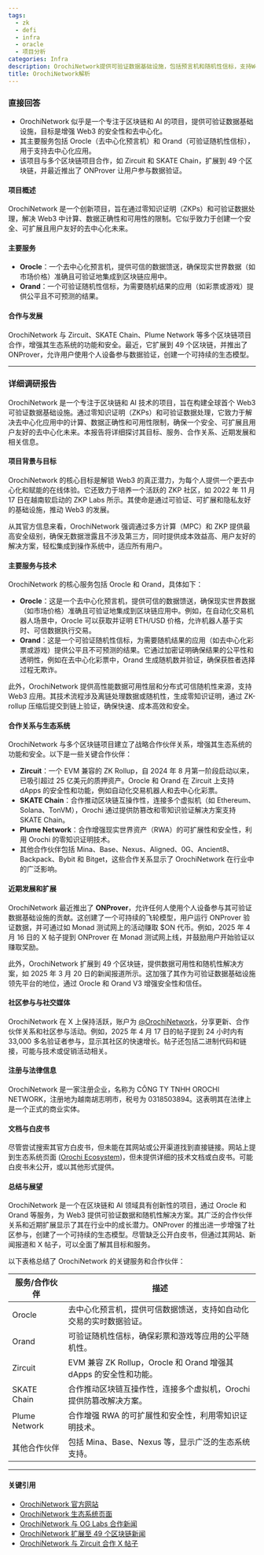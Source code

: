 ```yaml
---
tags:
  - zk
  - defi
  - infra
  - oracle
  - 项目分析
categories: Infra
description: OrochiNetwork提供可验证数据基础设施，包括预言机和随机性信标，支持Web3安全与去中心化。
title: OrochiNetwork解析
---
```

### 直接回答

- OrochiNetwork 似乎是一个专注于区块链和 AI 的项目，提供可验证数据基础设施，目标是增强 Web3 的安全性和去中心化。
- 其主要服务包括 Orocle（去中心化预言机）和 Orand（可验证随机性信标），用于支持去中心化应用。
- 该项目与多个区块链项目合作，如 Zircuit 和 SKATE Chain，扩展到 49 个区块链，并最近推出了 ONProver 让用户参与数据验证。

#### 项目概述
OrochiNetwork 是一个创新项目，旨在通过零知识证明（ZKPs）和可验证数据处理，解决 Web3 中计算、数据正确性和可用性的限制。它似乎致力于创建一个安全、可扩展且用户友好的去中心化未来。

#### 主要服务
- **Orocle**：一个去中心化预言机，提供可信的数据馈送，确保现实世界数据（如市场价格）准确且可验证地集成到区块链应用中。
- **Orand**：一个可验证随机性信标，为需要随机结果的应用（如彩票或游戏）提供公平且不可预测的结果。

#### 合作与发展
OrochiNetwork 与 Zircuit、SKATE Chain、Plume Network 等多个区块链项目合作，增强其生态系统的功能和安全。最近，它扩展到 49 个区块链，并推出了 ONProver，允许用户使用个人设备参与数据验证，创建一个可持续的生态模型。

---

### 详细调研报告

OrochiNetwork 是一个专注于区块链和 AI 技术的项目，旨在构建全球首个 Web3 可验证数据基础设施。通过零知识证明（ZKPs）和可验证数据处理，它致力于解决去中心化应用中的计算、数据正确性和可用性限制，确保一个安全、可扩展且用户友好的去中心化未来。本报告将详细探讨其目标、服务、合作关系、近期发展和相关信息。

#### 项目背景与目标
OrochiNetwork 的核心目标是解锁 Web3 的真正潜力，为每个人提供一个更去中心化和赋能的在线体验。它还致力于培养一个活跃的 ZKP 社区，如 2022 年 11 月 17 日在越南软启动的 ZKP Labs 所示。其使命是通过可验证、可扩展和隐私友好的基础设施，推动 Web3 的发展。

从其官方信息来看，OrochiNetwork 强调通过多方计算（MPC）和 ZKP 提供最高安全级别，确保无数据泄露且不涉及第三方，同时提供成本效益高、用户友好的解决方案，轻松集成到操作系统中，适应所有用户。

#### 主要服务与技术
OrochiNetwork 的核心服务包括 Orocle 和 Orand，具体如下：

- **Orocle**：这是一个去中心化预言机，提供可信的数据馈送，确保现实世界数据（如市场价格）准确且可验证地集成到区块链应用中。例如，在自动化交易机器人场景中，Orocle 可以获取并证明 ETH/USD 价格，允许机器人基于实时、可信数据执行交易。
- **Orand**：这是一个可验证随机性信标，为需要随机结果的应用（如去中心化彩票或游戏）提供公平且不可预测的结果。它通过加密证明确保结果的公平性和透明性，例如在去中心化彩票中，Orand 生成随机数并验证，确保获胜者选择过程无欺诈。

此外，OrochiNetwork 提供高性能数据可用性层和分布式可信随机性来源，支持 Web3 应用。其技术流程涉及离链处理数据或随机性，生成零知识证明，通过 ZK-rollup 压缩后提交到链上验证，确保快速、成本高效和安全。

#### 合作关系与生态系统
OrochiNetwork 与多个区块链项目建立了战略合作伙伴关系，增强其生态系统的功能和安全。以下是一些关键合作伙伴：

- **Zircuit**：一个 EVM 兼容的 ZK Rollup，自 2024 年 8 月第一阶段启动以来，已吸引超过 25 亿美元的质押资产。Orocle 和 Orand 在 Zircuit 上支持 dApps 的安全性和功能，例如自动化交易机器人和去中心化彩票。
- **SKATE Chain**：合作推动区块链互操作性，连接多个虚拟机（如 Ethereum、Solana、TonVM），Orochi 通过提供防篡改和零知识验证解决方案支持 SKATE Chain。
- **Plume Network**：合作增强现实世界资产（RWA）的可扩展性和安全性，利用 Orochi 的零知识证明技术。
- 其他合作伙伴包括 Mina、Base、Nexus、Aligned、0G、Ancient8、Backpack、Bybit 和 Bitget，这些合作关系显示了 OrochiNetwork 在行业中的广泛影响。

#### 近期发展和扩展
OrochiNetwork 最近推出了 **ONProver**，允许任何人使用个人设备参与其可验证数据基础设施的贡献。这创建了一个可持续的飞轮模型，用户运行 ONProver 验证数据，并可通过如 Monad 测试网上的活动赚取 $ON 代币。例如，2025 年 4 月 16 日的 X 帖子提到 ONProver 在 Monad 测试网上线，并鼓励用户开始验证以赚取奖励。

此外，OrochiNetwork 扩展到 49 个区块链，提供数据可用性和随机性解决方案，如 2025 年 3 月 20 日的新闻报道所示。这加强了其作为可验证数据基础设施领先平台的地位，通过 Orocle 和 Orand V3 增强安全性和信任。

#### 社区参与与社交媒体
OrochiNetwork 在 X 上保持活跃，账户为 [@OrochiNetwork](https://x.com/OrochiNetwork)，分享更新、合作伙伴关系和社区参与活动。例如，2025 年 4 月 17 日的帖子提到 24 小时内有 33,000 多名验证者参与，显示其社区的快速增长。帖子还包括二进制代码和链接，可能与技术或促销活动相关。

#### 注册与法律信息
OrochiNetwork 是一家注册企业，名称为 CÔNG TY TNHH OROCHI NETWORK，注册地为越南胡志明市，税号为 0318503894。这表明其在法律上是一个正式的商业实体。

#### 文档与白皮书
尽管尝试搜索其官方白皮书，但未能在其网站或公开渠道找到直接链接。网站上提到生态系统页面 ([Orochi Ecosystem](https://orochi.network/ecosystem))，但未提供详细的技术文档或白皮书。可能白皮书未公开，或以其他形式提供。

#### 总结与展望
OrochiNetwork 是一个在区块链和 AI 领域具有创新性的项目，通过 Orocle 和 Orand 等服务，为 Web3 提供可验证数据和随机性解决方案。其广泛的合作伙伴关系和近期扩展显示了其在行业中的成长潜力。ONProver 的推出进一步增强了社区参与，创建了一个可持续的生态模型。尽管缺乏公开白皮书，但通过其网站、新闻报道和 X 帖子，可以全面了解其目标和服务。

以下表格总结了 OrochiNetwork 的关键服务和合作伙伴：

| **服务/合作伙伴** | **描述**                                                                 |
|-------------------|-------------------------------------------------------------------------|
| Orocle            | 去中心化预言机，提供可信数据馈送，支持如自动化交易的实时数据验证。         |
| Orand             | 可验证随机性信标，确保彩票和游戏等应用的公平随机性。                     |
| Zircuit           | EVM 兼容 ZK Rollup，Orocle 和 Orand 增强其 dApps 的安全性和功能。         |
| SKATE Chain       | 合作推动区块链互操作性，连接多个虚拟机，Orochi 提供防篡改解决方案。       |
| Plume Network     | 合作增强 RWA 的可扩展性和安全性，利用零知识证明技术。                     |
| 其他合作伙伴      | 包括 Mina、Base、Nexus 等，显示广泛的生态系统支持。                       |

---

#### 关键引用
- [OrochiNetwork 官方网站](https://orochi.network/)
- [OrochiNetwork 生态系统页面](https://orochi.network/ecosystem)
- [OrochiNetwork 与 OG Labs 合作新闻](https://www.bitget.com/news/detail/12560604453215)
- [OrochiNetwork 扩展至 49 个区块链新闻](https://blockchainreporter.net/orochi-network-expands-with-unparalleled-growth-across-forty-nine-blockchains/)
- [OrochiNetwork 与 Zircuit 合作 X 帖子](https://x.com/Kenshin24543475/status/1911348202625995258)